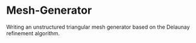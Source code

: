 # Mesh-Generator
Writing an unstructured triangular mesh generator based on the Delaunay refinement algorithm.
